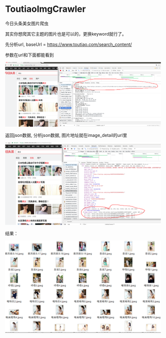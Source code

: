 # ToutiaoImgCrawler
今日头条美女图片爬虫

其实你想爬其它主题的图片也是可以的，更换keyword就行了。

先分析url, baseUrl = https://www.toutiao.com/search_content/

参数在url和下面都能看到

![img](https://github.com/FinFantasy/Photo/blob/master/photo/ToutiaoImgCrawler/url.png)

返回json数据, 分析json数据, 图片地址就在image_detail的url里

![img](https://github.com/FinFantasy/Photo/blob/master/photo/ToutiaoImgCrawler/jsonData.png)


结果：

![img](https://github.com/FinFantasy/Photo/blob/master/photo/ToutiaoImgCrawler/crawler.png)